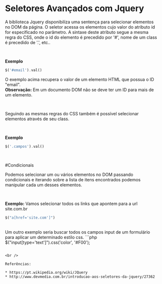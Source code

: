 # Seletores Avançados com Jquery

A biblioteca Jquery disponibiliza uma sentença para selecionar elementos no DOM da página. 
O seletor acessa os elementos cujo valor do atributo 
id for especificado no parâmetro. A sintaxe deste atributo segue a mesma 
regra do CSS, onde o id do elemento é precedido por '#', nome de um class é precedido
de '.', etc..

<br />

**Exemplo**
```php
$('#email').val()
```
O exemplo acima recupera o valor de um elemento HTML que possua o ID "email". 
<br />
**Observação:** Em um documento DOM não se deve ter um ID para mais de um elemento.

<br />

Seguindo as mesmas regras do CSS também é possível selecionar elementos através de seu class.

<br />

**Exemplo**
```php
$('.campos').val()
```

<br />

#Condicionais

Podemos selecionar um ou vários elementos no DOM passando condicionais e iterando sobre a 
lista de itens encontrados podemos manipular cada um desses elementos.


<br />

**Exemplo:** Vamos selecionar todos os links que apontem para a url site.com.br
```php
$("a[href='site.com']")

```

<br />
Um outro exemplo seria buscar todos os campos input de um formulário para aplicar 
um determinado estilo css.
```php
$("input[type='text']").css('color', '#F00');

```

<br />

Referências: 

* https://pt.wikipedia.org/wiki/JQuery
* http://www.devmedia.com.br/introducao-aos-seletores-da-jquery/27362